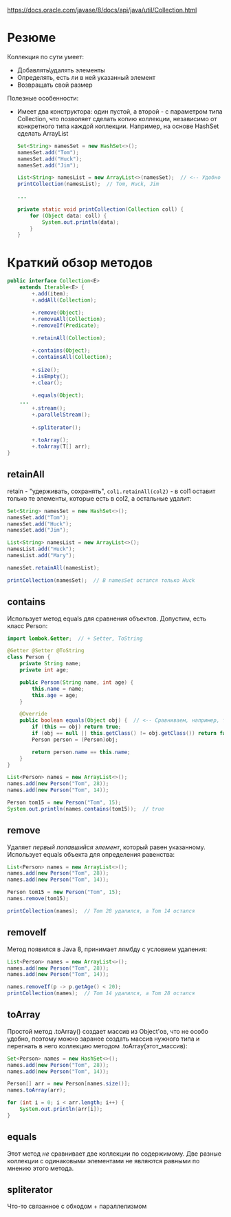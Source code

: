 https://docs.oracle.com/javase/8/docs/api/java/util/Collection.html

# Резюме

Коллекция по сути умеет:

* Добавлять\удалять элементы
* Определять, есть ли в ней указанный элемент
* Возвращать свой размер

Полезные особенности:

* Имеет два конструктора: один пустой, а второй - с параметром типа Collection, что позволяет сделать копию коллекции, независимо от конкретного типа каждой коллекции. Например, на основе HashSet сделать ArrayList

  ```java
  Set<String> namesSet = new HashSet<>();
  namesSet.add("Tom");
  namesSet.add("Huck");
  namesSet.add("Jim");
  
  List<String> namesList = new ArrayList<>(namesSet);  // <-- Удобно клонировать
  printCollection(namesList);  // Tom, Huck, Jim
  
  ...
      
  private static void printCollection(Collection coll) {
      for (Object data: coll) {
          System.out.println(data);
      }
  }
  ```

# Краткий обзор методов

```java
public interface Collection<E> 
    extends Iterable<E> {
        +.add(item);
        +.addAll(Collection);

        +.remove(Object);
        +.removeAll(Collection);    
        +.removeIf(Predicate);
    
        +.retainAll(Collection);

        +.contains(Object);
        +.containsAll(Collection);
    
        +.size();
        +.isEmpty();
        +.clear();
        
        +.equals(Object);
    ...
        +.stream();    
        +.parallelStream();
    
        +.spliterator();
        
        +.toArray();
        +.toArray(T[] arr);
}
```

## retainAll

retain - "удерживать, сохранять", `col1.retainAll(col2)` - в col1 оставит только те элементы, которые есть в col2, а остальные удалит:

```java
Set<String> namesSet = new HashSet<>();
namesSet.add("Tom");
namesSet.add("Huck");
namesSet.add("Jim");

List<String> namesList = new ArrayList<>();
namesList.add("Huck");
namesList.add("Mary");

namesSet.retainAll(namesList);

printCollection(namesSet);  // В namesSet остался только Huck
```

## contains

Использует метод equals для сравнения объектов. Допустим, есть класс Person:

```java
import lombok.Getter;  // + Setter, ToString

@Getter @Setter @ToString
class Person {
    private String name;
    private int age;

    public Person(String name, int age) {
        this.name = name;
        this.age = age;
    }

    @Override
    public boolean equals(Object obj) {  // <-- Сравниваем, например, только по имени
        if (this == obj) return true;
        if (obj == null || this.getClass() != obj.getClass()) return false;
        Person person = (Person)obj;

        return person.name == this.name;
    }
}
```

```java
List<Person> names = new ArrayList<>();
names.add(new Person("Tom", 28));
names.add(new Person("Tom", 14));

Person tom15 = new Person("Tom", 15);
System.out.println(names.contains(tom15));  // true
```

## remove

Удаляет *первый попавшийся элемент*, который равен указанному. Использует equals объекта для определения равенства:

```java
List<Person> names = new ArrayList<>();
names.add(new Person("Tom", 28));
names.add(new Person("Tom", 14));

Person tom15 = new Person("Tom", 15);
names.remove(tom15);

printCollection(names);  // Tom 28 удалился, а Tom 14 остался
```

## removeIf

Метод появился в Java 8, принимает лямбду с условием удаления:

```java
List<Person> names = new ArrayList<>();
names.add(new Person("Tom", 28));
names.add(new Person("Tom", 14));

names.removeIf(p -> p.getAge() < 20);
printCollection(names);  // Tom 14 удалился, а Tom 28 остался
```

## toArray

Простой метод .toArray() создает массив из Object'ов, что не особо удобно, поэтому можно заранее создать массив нужного типа и перегнать в него коллекцию методом .toArray(этот_массив):

```java
Set<Person> names = new HashSet<>();
names.add(new Person("Tom", 28));
names.add(new Person("Tom", 14));

Person[] arr = new Person[names.size()];
names.toArray(arr);

for (int i = 0; i < arr.length; i++) {
    System.out.println(arr[i]);
}
```

## equals

Этот метод *не* сравнивает две коллекции по содержимому. Две разные коллекции с одинаковыми элементами не являются равными по мнению этого метода.

## spliterator

Что-то связанное с обходом + параллелизмом

